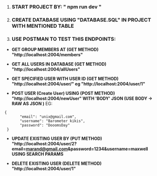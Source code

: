 1. ### START PROJECT BY: " npm run dev "
1. ### CREATE DATABASE USING "DATABASE.SQL" IN PROJECT WITH MENTIONED TABLE

1. ### USE POSTMAN TO TEST THIS ENDPOINTS:
 * **GET GROUP MEMBERS AT (GET METHOD) "http://localhost:2004/members"**

 * **GET ALL USERS IN DATABASE (GET METHOD) "http://localhost:2004/allUsers"**

 * **GET SPECIFIED USER WITH USER ID (GET METHOD) "http://localhost:2004/user/<id>" eg "http://localhost:2004/user/1"**

 * **POST USER (Create User) USING (POST METHOD) "http://localhost:2004/newUser" WITH 'BODY' JSON (USE BODY -> RAW AS JSON )** EG: 
``` 
{ 
       "email": "unix@gmail.com", 
       "username": "Barometer kikis",
       "password": "DooomsDay" 
 } 
```

 * **UPDATE EXISTING USER BY (PUT METHOD) "http://localhost:2004/user/2?email=marand@gmail.com&password=1234&username=maxwell USING SEARCH PARAMS**

 * **DELETE EXISTING USER (DELETE METHOD) "http://localhost:2004/user/1"**